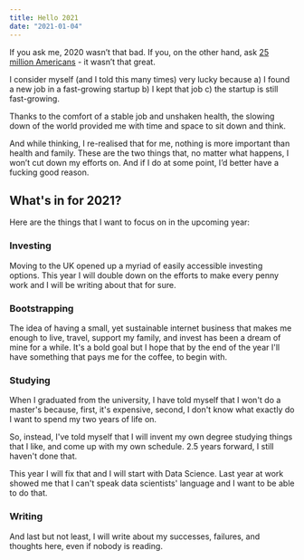 ```yaml
---
title: Hello 2021
date: "2021-01-04"
---
```


If you ask me, 2020 wasn’t that bad. If you, on the other hand, ask [25 million Americans](https://www.epi.org/blog/what-the-next-president-inherits-more-than-25-million-workers-are-being-hurt-by-the-coronavirus-downturn/) - it wasn’t that great.

I consider myself (and I told this many times) very lucky because a) I found a new job in a fast-growing startup b) I kept that job c) the startup is still fast-growing.

Thanks to the comfort of a stable job and unshaken health, the slowing down of the world provided me with time and space to sit down and think.

And while thinking, I re-realised that for me, nothing is more important than health and family. These are the two things that, no matter what happens, I won’t cut down my efforts on. And if I do at some point, I’d better have a fucking good reason.

## What's in for 2021?

Here are the things that I want to focus on in the upcoming year:

### Investing

Moving to the UK opened up a myriad of easily accessible investing options. This year I will double down on the efforts to make every penny work and I will be writing about that for sure.

### Bootstrapping

The idea of having a small, yet sustainable internet business that makes me enough to live, travel, support my family, and invest has been a dream of mine for a while. It's a bold goal but I hope that by the end of the year I'll have something that pays me for the coffee, to begin with.

### Studying 

When I graduated from the university, I have told myself that I won't do a master's because, first, it's expensive, second, I don't know what exactly do I want to spend my two years of life on. 

So, instead, I've told myself that I will invent my own degree studying things that I like, and come up with my own schedule. 2.5 years forward, I still haven't done that. 

This year I will fix that and I will start with Data Science. Last year at work showed me that I can't speak data scientists' language and I want to be able to do that.

### Writing

And last but not least, I will write about my successes, failures, and thoughts here, even if nobody is reading.